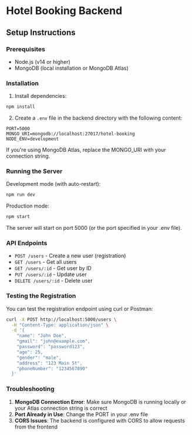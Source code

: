 # Hotel Booking Backend

## Setup Instructions

### Prerequisites
- Node.js (v14 or higher)
- MongoDB (local installation or MongoDB Atlas)

### Installation

1. Install dependencies:
```bash
npm install
```

2. Create a `.env` file in the backend directory with the following content:
```
PORT=5000
MONGO_URI=mongodb://localhost:27017/hotel-booking
NODE_ENV=development
```

If you're using MongoDB Atlas, replace the MONGO_URI with your connection string.

### Running the Server

Development mode (with auto-restart):
```bash
npm run dev
```

Production mode:
```bash
npm start
```

The server will start on port 5000 (or the port specified in your .env file).

### API Endpoints

- `POST /users` - Create a new user (registration)
- `GET /users` - Get all users
- `GET /users/:id` - Get user by ID
- `PUT /users/:id` - Update user
- `DELETE /users/:id` - Delete user

### Testing the Registration

You can test the registration endpoint using curl or Postman:

```bash
curl -X POST http://localhost:5000/users \
  -H "Content-Type: application/json" \
  -d '{
    "name": "John Doe",
    "gmail": "john@example.com",
    "password": "password123",
    "age": 25,
    "gender": "male",
    "address": "123 Main St",
    "phoneNumber": "1234567890"
  }'
```

### Troubleshooting

1. **MongoDB Connection Error**: Make sure MongoDB is running locally or your Atlas connection string is correct
2. **Port Already in Use**: Change the PORT in your .env file
3. **CORS Issues**: The backend is configured with CORS to allow requests from the frontend
